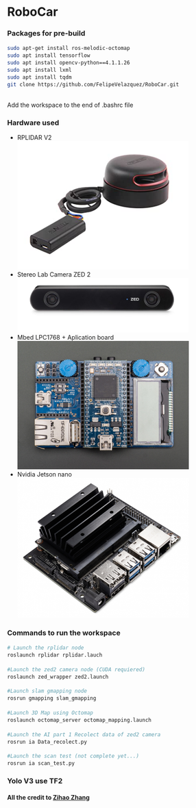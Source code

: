 <h1> RoboCar</h1> 

<h3> Packages for pre-build </h3>

```bash
sudo apt-get install ros-melodic-octomap
sudo apt install tensorflow
sudo apt install opencv-python==4.1.1.26
sudo apt install lxml
sudo apt install tqdm
git clone https://github.com/FelipeVelazquez/RoboCar.git
```

<br> Add the workspace to the end of .bashrc file</br>
<h3>Hardware used</h3>
<ul>
	<li>RPLIDAR V2</li>
	<img src="images/rplidar.jpg" width="400"> 
	<li>Stereo Lab Camera ZED 2</li>
	<img src="images/zed2.jpg" width="400">
	<li>Mbed LPC1768 + Aplication board</li>
	<img src="images/mbed.jpg" width="400">
	<li>Nvidia Jetson nano</li>
	<img src="images/jetson.jpg" width="400">
</ul>
<h3> Commands to run the workspace </h3>

```bash
# Launch the rplidar node
roslaunch rplidar rplidar.lauch

#Launch the zed2 camera node (CUDA requiered)
roslaunch zed_wrapper zed2.launch

#Launch slam gmapping node
rosrun gmapping slam_gmapping

#Launch 3D Map using Octomap
roslaunch octomap_server octomap_mapping.launch

#Launch the AI part 1 Recolect data of zed2 camera
rosrun ia Data_recolect.py

#Launch the scan test (not complete yet...)
rosrun ia scan_test.py
```

<h3> Yolo V3 use TF2</h3>
<h4> All the credit to <a href="https://github.com/zzh8829">Zihao Zhang</a> </h4>